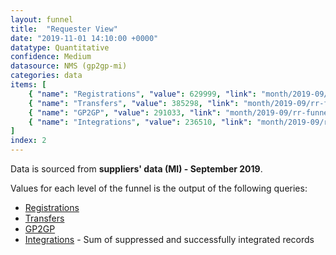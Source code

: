 ```yaml
---
layout: funnel
title:  "Requester View"
date: "2019-11-01 14:10:00 +0000"
datatype: Quantitative
confidence: Medium
datasource: NMS (gp2gp-mi)
categories: data
items: [
    { "name": "Registrations", "value": 629999, "link": "month/2019-09/rr-funnel/registrations/registrations" },
    { "name": "Transfers", "value": 385298, "link": "month/2019-09/rr-funnel/transfers/transfers" },
    { "name": "GP2GP", "value": 291033, "link": "month/2019-09/rr-funnel/gp2gp/gp2gp" },
    { "name": "Integrations", "value": 236510, "link": "month/2019-09/rr-funnel/integrations/integrations" }
]
index: 2
---
```


Data is sourced from **suppliers' data (MI) - September 2019**.

Values for each level of the funnel is the output of the following queries:

- [Registrations](registrations/registrations)
- [Transfers](transfers/transfers)
- [GP2GP](gp2gp/gp2gp)
- [Integrations](integrations/integrations) - Sum of suppressed and successfully integrated records
